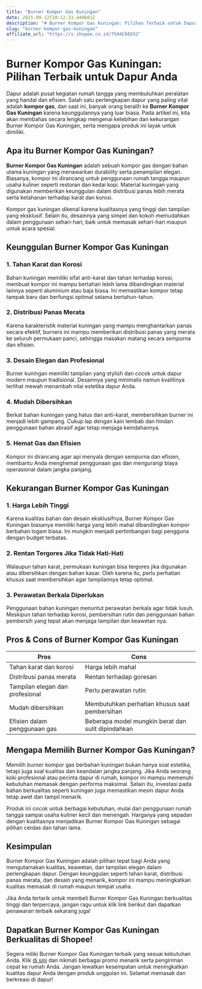 ```yaml
---
title: "Burner Kompor Gas Kuningan"
date: 2025-09-12T10:12:33.448681Z
description: "# Burner Kompor Gas Kuningan: Pilihan Terbaik untuk Dapur Anda..."
slug: "burner-kompor-gas-kuningan"
affiliate_url: "https://s.shopee.co.id/7V44C68VX2"
---
```

# Burner Kompor Gas Kuningan: Pilihan Terbaik untuk Dapur Anda

Dapur adalah pusat kegiatan rumah tangga yang membutuhkan peralatan yang handal dan efisien. Salah satu perlengkapan dapur yang paling vital adalah **kompor gas**, dan saat ini, banyak orang beralih ke **Burner Kompor Gas Kuningan** karena keunggulannya yang luar biasa. Pada artikel ini, kita akan membahas secara lengkap mengenai kelebihan dan kekurangan Burner Kompor Gas Kuningan, serta mengapa produk ini layak untuk dimiliki.

## Apa itu Burner Kompor Gas Kuningan?

**Burner Kompor Gas Kuningan** adalah sebuah kompor gas dengan bahan utama kuningan yang menawarkan durability serta penampilan elegan. Biasanya, kompor ini dirancang untuk penggunaan rumah tangga maupun usaha kuliner seperti restoran dan kedai kopi. Material kuningan yang digunakan memberikan keunggulan dalam distribusi panas lebih merata serta ketahanan terhadap karat dan korosi.

Kompor gas kuningan dikenal karena kualitasnya yang tinggi dan tampilan yang eksklusif. Selain itu, desainnya yang simpel dan kokoh memudahkan dalam penggunaan sehari-hari, baik untuk memasak sehari-hari maupun untuk acara spesial.

## Keunggulan Burner Kompor Gas Kuningan

### 1. Tahan Karat dan Korosi

Bahan kuningan memiliki sifat anti-karat dan tahan terhadap korosi, membuat kompor ini mampu bertahan lebih lama dibandingkan material lainnya seperti aluminium atau baja biasa. Ini memastikan kompor tetap tampak baru dan berfungsi optimal selama bertahun-tahun.

### 2. Distribusi Panas Merata

Karena karakteristik material kuningan yang mampu menghantarkan panas secara efektif, burners ini mampu memberikan distribusi panas yang merata ke seluruh permukaan panci, sehingga masakan matang secara sempurna dan efisien.

### 3. Desain Elegan dan Profesional

Burner kuningan memiliki tampilan yang stylish dan cocok untuk dapur modern maupun tradisional. Desainnya yang minimalis namun kvalitinya terlihat mewah menambah nilai estetika dapur Anda.

### 4. Mudah Dibersihkan

Berkat bahan kuningan yang halus dan anti-karat, membersihkan burner ini menjadi lebih gampang. Cukup lap dengan kain lembab dan hindari penggunaan bahan abrasif agar tetap menjaga keindahannya.

### 5. Hemat Gas dan Efisien

Kompor ini dirancang agar api menyala dengan sempurna dan efisien, membantu Anda menghemat penggunaan gas dan mengurangi biaya operasional dalam jangka panjang.

## Kekurangan Burner Kompor Gas Kuningan

### 1. Harga Lebih Tinggi

Karena kualitas bahan dan desain eksklusifnya, Burner Kompor Gas Kuningan biasanya memiliki harga yang lebih mahal dibandingkan kompor berbahan logam biasa. Ini mungkin menjadi pertimbangan bagi pengguna dengan budget terbatas.

### 2. Rentan Tergores Jika Tidak Hati-Hati

Walaupun tahan karat, permukaan kuningan bisa tergores jika digunakan atau dibersihkan dengan bahan kasar. Oleh karena itu, perlu perhatian khusus saat membersihkan agar tampilannya tetap optimal.

### 3. Perawatan Berkala Diperlukan

Penggunaan bahan kuningan menuntut perawatan berkala agar tidak lusuh. Meskipun tahan terhadap korosi, pembersihan rutin dan penggunaan bahan pembersih yang tepat akan menjaga tampilan dan keawetan nya.

## Pros & Cons of Burner Kompor Gas Kuningan

| **Pros** | **Cons** |
|------------|------------|
| Tahan karat dan korosi | Harga lebih mahal |
| Distribusi panas merata | Rentan terhadap goresan |
| Tampilan elegan dan profesional | Perlu perawatan rutin |
| Mudah dibersihkan | Membutuhkan perhatian khusus saat pembersihan |
| Efisien dalam penggunaan gas | Beberapa model mungkin berat dan sulit dipindahkan |

## Mengapa Memilih Burner Kompor Gas Kuningan?

Memilih burner kompor gas berbahan kuningan bukan hanya soal estetika, tetapi juga soal kualitas dan keandalan jangka panjang. Jika Anda seorang koki profesional atau pecinta dapur di rumah, kompor ini mampu memenuhi kebutuhan memasak dengan performa maksimal. Selain itu, investasi pada bahan berkualitas seperti kuningan juga memastikan mesin dapur Anda tetap awet dan tampil menarik.

Produk ini cocok untuk berbagai kebutuhan, mulai dari penggunaan rumah tangga sampai usaha kuliner kecil dan menengah. Harganya yang sepadan dengan kualitasnya menjadikan Burner Kompor Gas Kuningan sebagai pilihan cerdas dan tahan lama.

## Kesimpulan

Burner Kompor Gas Kuningan adalah pilihan tepat bagi Anda yang mengutamakan kualitas, keawetan, dan tampilan elegan dalam perlengkapan dapur. Dengan keunggulan seperti tahan karat, distribusi panas merata, dan desain yang menarik, kompor ini mampu meningkatkan kualitas memasak di rumah maupun tempat usaha.

Jika Anda tertarik untuk membeli Burner Kompor Gas Kuningan berkualitas tinggi dan terpercaya, jangan ragu untuk klik link berikut dan dapatkan penawaran terbaik sekarang juga!

## Dapatkan Burner Kompor Gas Kuningan Berkualitas di Shopee!

Segera miliki Burner Kompor Gas Kuningan terbaik yang sesuai kebutuhan Anda. Klik [di sini](https://s.shopee.co.id/7V44C68VX2) dan nikmati berbagai promo menarik serta pengiriman cepat ke rumah Anda. Jangan lewatkan kesempatan untuk meningkatkan kualitas dapur Anda dengan produk unggulan ini. Selamat memasak dan berkreasi di dapur!
